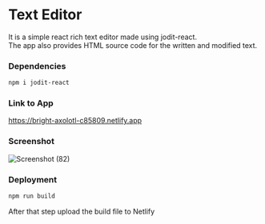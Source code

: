 # Text Editor

It is a simple react rich text editor made using jodit-react.<br/>
The app also provides HTML source code for the written and modified text.

### Dependencies
```bash
npm i jodit-react
```
### Link to App
https://bright-axolotl-c85809.netlify.app

### Screenshot

![Screenshot (82)](https://user-images.githubusercontent.com/64829176/212357537-a29a56fd-e2c7-4e2f-956a-59c970eed0fa.png)


### Deployment
```bash
npm run build
```
After that step upload the build file to Netlify

